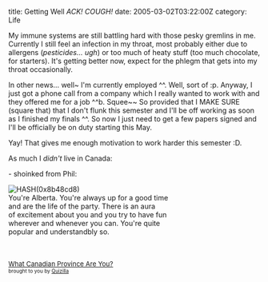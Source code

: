 title: Getting Well *ACK! COUGH!*
date: 2005-03-02T03:22:00Z
category: Life

My immune systems are still battling hard with those pesky gremlins in me. Currently I still feel an infection in my throat, most probably either due to allergens (*pesticides… ugh*) or too much of heaty stuff (too much chocolate, for starters). It's getting better now, expect for the phlegm that gets into my throat occasionally.

In other news… well~ I'm currently employed ^^. Well, sort of :p. Anyway, I just got a phone call from a company which I really wanted to work with and they offered me for a job ^^b. Squee~~ So provided that I MAKE SURE (square that) that I don't flunk this semester and I'll be off working as soon as I finished my finals ^^. So now I just need to get a few papers signed and I'll be officially be on duty starting this May.

Yay! That gives me enough motivation to work harder this semester :D.

As much I *didn't* live in Canada:

\- shoinked from Phil:

<img src="http://images.quizilla.com/H/hannibalrector/1053865238_Alberta.png" border="0" alt="HASH(0x8b48cd8)"><br />You're Alberta. You're always up for a good time<br />and are the life of the party. There is an aura<br />of excitement about you and you try to have fun<br />wherever and whenever you can. You're quite<br />popular and understandbly so.

<br /><br /><a href="http://quizilla.com/users/hannibalrector/quizzes/What%20Canadian%20Province%20Are%20You%3F/"> <font size="-1">What Canadian Province Are You?</font></a><br /> <font size="-3">brought to you by <a href="http://quizilla.com">Quizilla</a></font>
